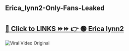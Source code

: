 
 ## Erica_lynn2-Only-Fans-Leaked

# <h2><a href="https://clipsfans.com/Erica_lynn2&ref=git">🔗 Click to LINKS ⏩⏩ 👉 🟢 Erica lynn2 </a></h2>

<a href="https://clipsfans.com/Erica_lynn2&ref=git" rel="nofollow" data-target="animated-image.originalLink"><img src="https://i.ibb.co.com/xMMVF88/686577567.gif" alt="Viral Video Original" style="max-width: 100%; display: inline-block;" data-target="animated-image.originalImage"></a>
